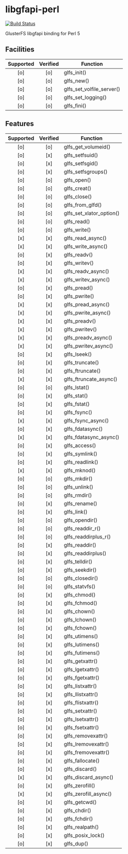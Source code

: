 # libgfapi-perl

[![Build Status](https://travis-ci.org/potatogim/libgfapi-perl.svg?branch=master)](https://travis-ci.org/potatogim/libgfapi-perl)

GlusterFS libgfapi binding for Perl 5

## Facilities

| Supported | Verified | Function |
|:---------:|:--------:| -------- |
| [o] | [o] | glfs_init() |
| [o] | [o] | glfs_new() |
| [o] | [o] | glfs_set_volfile_server() |
| [o] | [o] | glfs_set_logging() |
| [o] | [o] | glfs_fini() |

## Features

| Supported | Verified | Function |
|:---------:|:--------:| -------- |
| [o] | [o] | glfs_get_volumeid() |
| [o] | [x] | glfs_setfsuid() |
| [o] | [x] | glfs_setfsgid() |
| [o] | [x] | glfs_setfsgroups() |
| [o] | [o] | glfs_open() |
| [o] | [o] | glfs_creat() |
| [o] | [o] | glfs_close() |
| [o] | [o] | glfs_from_glfd() |
| [o] | [o] | glfs_set_xlator_option() |
| [o] | [o] | glfs_read() |
| [o] | [o] | glfs_write() |
| [x] | [x] | glfs_read_async() |
| [x] | [x] | glfs_write_async() |
| [o] | [x] | glfs_readv() |
| [o] | [x] | glfs_writev() |
| [x] | [x] | glfs_readv_async() |
| [x] | [x] | glfs_writev_async() |
| [o] | [x] | glfs_pread() |
| [o] | [x] | glfs_pwrite() |
| [x] | [x] | glfs_pread_async() |
| [x] | [x] | glfs_pwrite_async() |
| [x] | [x] | glfs_preadv() |
| [x] | [x] | glfs_pwritev() |
| [x] | [x] | glfs_preadv_async() |
| [x] | [x] | glfs_pwritev_async() |
| [o] | [x] | glfs_lseek() |
| [o] | [x] | glfs_truncate() |
| [o] | [x] | glfs_ftruncate() |
| [x] | [x] | glfs_ftruncate_async() |
| [o] | [o] | glfs_lstat() |
| [o] | [x] | glfs_stat() |
| [o] | [x] | glfs_fstat() |
| [o] | [x] | glfs_fsync() |
| [x] | [x] | glfs_fsync_async() |
| [o] | [x] | glfs_fdatasync() |
| [x] | [x] | glfs_fdatasync_async() |
| [o] | [x] | glfs_access() |
| [o] | [x] | glfs_symlink() |
| [o] | [x] | glfs_readlink() |
| [x] | [x] | glfs_mknod() |
| [o] | [o] | glfs_mkdir() |
| [o] | [o] | glfs_unlink() |
| [o] | [o] | glfs_rmdir() |
| [o] | [x] | glfs_rename() |
| [o] | [x] | glfs_link() |
| [o] | [o] | glfs_opendir() |
| [o] | [o] | glfs_readdir_r() |
| [o] | [o] | glfs_readdirplus_r() |
| [o] | [x] | glfs_readdir() |
| [o] | [x] | glfs_readdirplus() |
| [o] | [x] | glfs_telldir() |
| [o] | [x] | glfs_seekdir() |
| [o] | [o] | glfs_closedir() |
| [o] | [o] | glfs_statvfs() |
| [o] | [x] | glfs_chmod() |
| [o] | [x] | glfs_fchmod() |
| [o] | [x] | glfs_chown() |
| [o] | [x] | glfs_lchown() |
| [o] | [x] | glfs_fchown() |
| [o] | [x] | glfs_utimens() |
| [o] | [x] | glfs_lutimens() |
| [o] | [x] | glfs_futimens() |
| [o] | [x] | glfs_getxattr() |
| [o] | [x] | glfs_lgetxattr() |
| [o] | [x] | glfs_fgetxattr() |
| [o] | [x] | glfs_listxattr() |
| [o] | [x] | glfs_llistxattr() |
| [o] | [x] | glfs_flistxattr() |
| [o] | [x] | glfs_setxattr() |
| [o] | [x] | glfs_lsetxattr() |
| [o] | [x] | glfs_fsetxattr() |
| [o] | [x] | glfs_removexattr() |
| [o] | [x] | glfs_lremovexattr() |
| [o] | [x] | glfs_fremovexattr() |
| [o] | [x] | glfs_fallocate() |
| [o] | [x] | glfs_discard() |
| [x] | [x] | glfs_discard_async() |
| [o] | [x] | glfs_zerofill() |
| [x] | [x] | glfs_zerofill_async() |
| [o] | [x] | glfs_getcwd() |
| [o] | [x] | glfs_chdir() |
| [o] | [x] | glfs_fchdir() |
| [o] | [x] | glfs_realpath() |
| [o] | [x] | glfs_posix_lock() |
| [o] | [x] | glfs_dup() |
